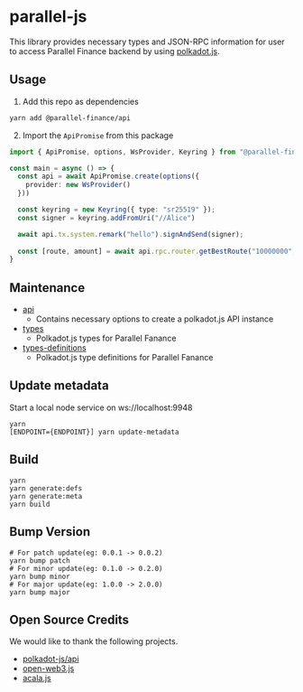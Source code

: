 # parallel-js

This library provides necessary types and JSON-RPC information for user to access Parallel Finance backend by using [polkadot.js](https://github.com/polkadot-js/api).

## Usage
1. Add this repo as dependencies

```bash
yarn add @parallel-finance/api

```

2. Import the `ApiPromise` from this package
```typescript
import { ApiPromise, options, WsProvider, Keyring } from "@parallel-finance/api" 

const main = async () => {
  const api = await ApiPromise.create(options({
    provider: new WsProvider()
  }))

  const keyring = new Keyring({ type: "sr25519" });
  const signer = keyring.addFromUri("//Alice")

  await api.tx.system.remark("hello").signAndSend(signer);
  
  const [route, amount] = await api.rpc.router.getBestRoute("10000000", 100, 1, true);
}

```

## Maintenance

- [api](./packages/api)
  - Contains necessary options to create a polkadot.js API instance
- [types](./packages/types)
  - Polkadot.js types  for Parallel Fanance
- [types-definitions](./packages/types-definitions)
  - Polkadot.js type definitions for Parallel Fanance

## Update metadata
Start a local node service on ws://localhost:9948
```
yarn
[ENDPOINT={ENDPOINT}] yarn update-metadata
```

## Build
```
yarn
yarn generate:defs
yarn generate:meta
yarn build
```

## Bump Version
```
# For patch update(eg: 0.0.1 -> 0.0.2)
yarn bump patch
# For minor update(eg: 0.1.0 -> 0.2.0)
yarn bump minor
# For major update(eg: 1.0.0 -> 2.0.0)
yarn bump major

```

## Open Source Credits

We would like to thank the following projects.

-   [polkadot-js/api](https://github.com/polkadot-js/api)
-   [open-web3.js](https://github.com/open-web3-stack/open-web3.js)
-   [acala.js](https://github.com/AcalaNetwork/acala.js)
